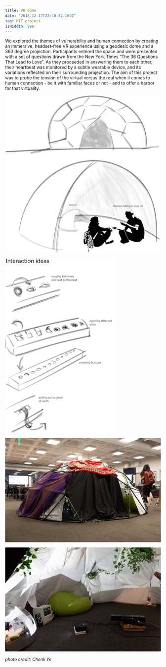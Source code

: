 ```yaml
---
title: VR dome
date: "2018-12-17T22:40:32.169Z"
tag: MIT project
isHidden: yes
---
```


We explored the themes of vulnerability and human connection by creating an immersive, headset-free VR experience using a geodesic dome and a 360 degree projection. Participants entered the space and were presented with a set of questions drawn from the New York Times “The 36 Questions That Lead to Love”. As they proceeded in answering them to each other, their heartbeat was monitored by a subtle wearable device, and its variations reflected on their surrounding projection. The aim of this project was to probe the tension of the virtual versus the real when it comes to human connection - be it with familiar faces or not - and to offer a harbor for that virtuality.


![altcaption](1.png)

![altcaption](2.png)

![altcaption](3.jpg)

![altcaption](4.jpg)

*photo credit: Chenli Ye*

